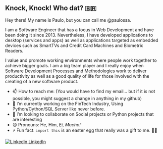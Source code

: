 ## Knock, Knock! Who dat? 🇧🇷

Hey there! My name is Paulo, but you can call me @paulossa. 

I am a Software Engineer that has a focus in Web Development and have been doing it since 2013. 
Nevertheless, I have developed applications to desktop (services and apps) as well as applications targeted as embedded devices such as SmartTVs and Credit Card Machines and Biometric Readers. 

I value and promote working environments where people work together to achieve bigger goals. 
I am a big team player and I really enjoy when Software Development Processes and Methodologies
work to deliver productivity as well as a good quality of life for those involved with the creating of a new software product. 

- 📫 How to reach me: (You would have to find my email... but if it is not possible, you might suggest a change in anything in my github)
- 🔭 I’m currently working on the FinTech Industry, Using Python/Cython/SQL Server like never before. 
- 👯 I’m looking to collaborate on Social projects or Python projects that are interesting
- 😄 Pronouns: He, Him, _Ei, Macho!_ 
- ⚡ Fun fact: `import this` is an easter egg that really was a gift to me. 🐇🐍

[![Linkedin](https://i.stack.imgur.com/gVE0j.png) LinkedIn](https://www.linkedin.com/in/paulossaraujo/)
